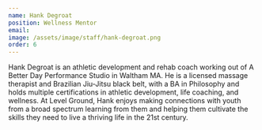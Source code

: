 ```yaml
---
name: Hank Degroat
position: Wellness Mentor
email: 
image: /assets/image/staff/hank-degroat.png
order: 6
---
```

Hank Degroat is an athletic development and rehab coach working out of A Better Day Performance Studio in Waltham MA.  He is a licensed massage therapist and Brazilian Jiu-Jitsu black belt, with a BA in Philosophy and holds multiple certifications in athletic development, life coaching, and wellness.
At Level Ground, Hank enjoys making connections with youth from a broad spectrum learning from them and helping them cultivate the skills they need to live a thriving life in the 21st century. 
